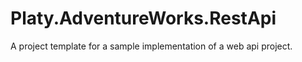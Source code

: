 # Platy.AdventureWorks.RestApi
A project template for a sample implementation of a web api project.
